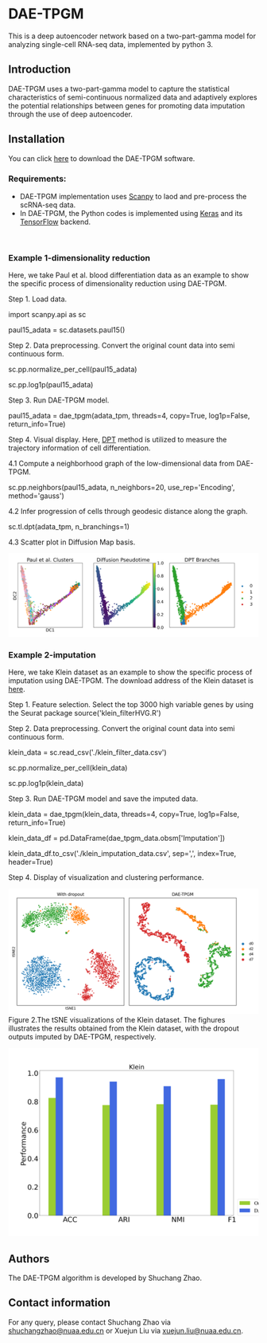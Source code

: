 # DAE-TPGM
This is a deep autoencoder network based on a two-part-gamma model for analyzing single-cell RNA-seq data, implemented by python 3.

## Introduction
DAE-TPGM uses a two-part-gamma model to capture the statistical characteristics of semi-continuous normalized data and adaptively explores the potential relationships between genes for promoting data imputation through the use of deep autoencoder.

## <a name="compilation"></a>  Installation

You can click [here](https://github.com/PUGEA/DAE-TPGM) to download the DAE-TPGM software. 


### Requirements:

*   DAE-TPGM implementation uses [Scanpy](https://github.com/theislab/scanpy) to laod and pre-process the scRNA-seq data.
*   In DAE-TPGM, the Python codes is implemented using [Keras](https://github.com/keras-team/keras) and its [TensorFlow](https://github.com/tensorflow/tensorflow) backend.

&nbsp;




### Example 1-dimensionality reduction

Here, we take Paul et al. blood differentiation data as an example to show the specific process of dimensionality reduction using DAE-TPGM.

Step 1. Load data.

import scanpy.api as sc

paul15_adata = sc.datasets.paul15()

Step 2. Data preprocessing. Convert the original count data into semi continuous form.

sc.pp.normalize_per_cell(paul15_adata)

sc.pp.log1p(paul15_adata)

Step 3. Run DAE-TPGM model.

paul15_adata = dae_tpgm(adata_tpm, threads=4, copy=True, log1p=False, return_info=True)

Step 4. Visual display. Here, [DPT](https://www.nature.com/articles/nmeth.3971) method is utilized to measure the trajectory information of cell differentiation.

4.1 Compute a neighborhood graph of the low-dimensional data from DAE-TPGM.

sc.pp.neighbors(paul15_adata, n_neighbors=20, use_rep='Encoding', method='gauss')

4.2 Infer progression of cells through geodesic distance along the graph.

sc.tl.dpt(adata_tpm, n_branchings=1)

4.3 Scatter plot in Diffusion Map basis.

![Image text](https://github.com/PUGEA/DAE-TPGM/blob/main/demo_images/paul_2.png)



### Example 2-imputation
Here, we take Klein dataset as an example to show the specific process of imputation using DAE-TPGM. The download address of the Klein dataset is [here](https://scrnaseq-public-datasets.s3.amazonaws.com/scater-objects/klein.rds).

Step 1. Feature selection. Select the top 3000 high variable genes by using the Seurat package
source('klein_filterHVG.R')

Step 2. Data preprocessing. Convert the original count data into semi continuous form.

klein_data = sc.read_csv('./klein_filter_data.csv')

sc.pp.normalize_per_cell(klein_data)

sc.pp.log1p(klein_data)

Step 3. Run DAE-TPGM model and save the imputed data.

klein_data = dae_tpgm(klein_data, threads=4, copy=True, log1p=False, return_info=True)

klein_data_df = pd.DataFrame(dae_tpgm_data.obsm['Imputation'])

klein_data_df.to_csv('./klein_imputation_data.csv', sep=',', index=True, header=True)

Step 4. Display of visualization and clustering performance.

![Image text](https://github.com/PUGEA/DAE-TPGM/blob/main/demo_images/klein_tsne_2.png)
Figure 2.The tSNE visualizations of the Klein dataset. The fighures illustrates the results obtained from the Klein dataset, with the dropout outputs imputed by DAE-TPGM, respectively.

![Image text](https://github.com/PUGEA/DAE-TPGM/blob/main/demo_images/klein_evaluation.png)

## Authors

The DAE-TPGM algorithm is developed by Shuchang Zhao. 

## Contact information

For any query, please contact Shuchang Zhao via shuchangzhao@nuaa.edu.cn or Xuejun Liu via xuejun.liu@nuaa.edu.cn.
